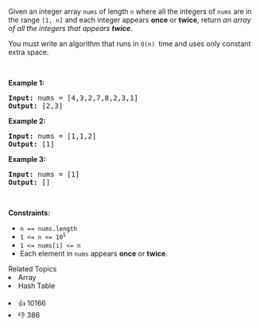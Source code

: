<p>Given an integer array <code>nums</code> of length <code>n</code> where all the integers of <code>nums</code> are in the range <code>[1, n]</code> and each integer appears <strong>once</strong> or <strong>twice</strong>, return <em>an array of all the integers that appears <strong>twice</strong></em>.</p>

<p>You must write an algorithm that runs in&nbsp;<code>O(n)&nbsp;</code>time and uses only constant extra space.</p>

<p>&nbsp;</p> 
<p><strong class="example">Example 1:</strong></p> 
<pre><strong>Input:</strong> nums = [4,3,2,7,8,2,3,1]
<strong>Output:</strong> [2,3]
</pre>
<p><strong class="example">Example 2:</strong></p> 
<pre><strong>Input:</strong> nums = [1,1,2]
<strong>Output:</strong> [1]
</pre>
<p><strong class="example">Example 3:</strong></p> 
<pre><strong>Input:</strong> nums = [1]
<strong>Output:</strong> []
</pre> 
<p>&nbsp;</p> 
<p><strong>Constraints:</strong></p>

<ul> 
 <li><code>n == nums.length</code></li> 
 <li><code>1 &lt;= n &lt;= 10<sup>5</sup></code></li> 
 <li><code>1 &lt;= nums[i] &lt;= n</code></li> 
 <li>Each element in <code>nums</code> appears <strong>once</strong> or <strong>twice</strong>.</li> 
</ul>

<div><div>Related Topics</div><div><li>Array</li><li>Hash Table</li></div></div><br><div><li>👍 10166</li><li>👎 386</li></div>